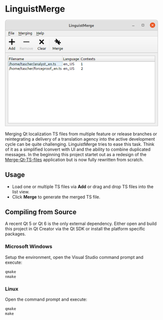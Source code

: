 # LinguistMerge

![Screenshot: A Merge Utility for Qt Localization TS Files](https://raw.githubusercontent.com/aschet/linguistmerge/main/screenshot.png)

Merging Qt localization TS files from multiple feature or release branches or reintegrating a delivery of a translation agency into the active development cycle can be quite challenging. LinguistMerge tries to ease this task. Think of it as a simplified lconvert with UI and the ability to combine duplicated messages. In the beginning this project startet out as a redesign of the [Merge-Qt-TS-files](https://github.com/savolai/Merge-Qt-TS-files) application but is now fully rewritten from scratch.

## Usage

- Load one or multiple TS files via **Add** or drag and drop TS files into the list view. 
- Click **Merge** to generate the merged TS file.

## Compiling from Source

A recent Qt 5 or Qt 6 is the only external dependency. Either open and build this project in Qt Creator via the Qt SDK or install the platform specific packages.

### Microsoft Windows

Setup the environment, open the Visual Studio command prompt and execute:

```
qmake
nmake
```

### Linux

Open the command prompt and execute:

```
qmake
make
```
